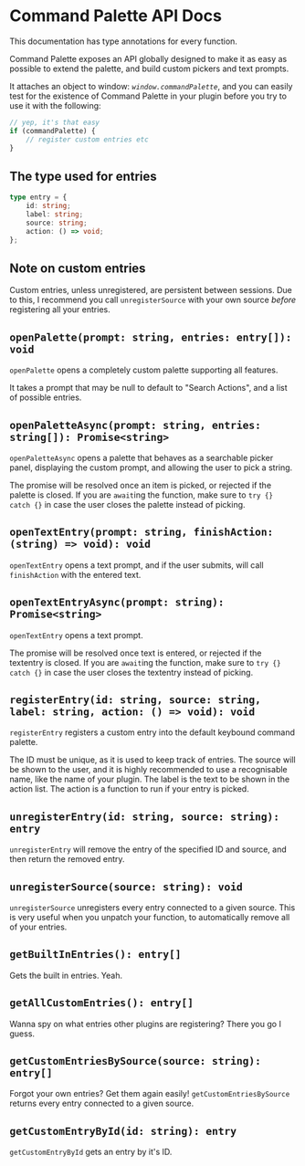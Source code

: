 # Command Palette API Docs

This documentation has type annotations for every function.

Command Palette exposes an API globally designed to make it as easy as possible to extend the palette,
and build custom pickers and text prompts.

It attaches an object to window: _`window.commandPalette`_,
and you can easily test for the existence of Command Palette in your plugin before you try to use it with the following:

```js
// yep, it's that easy
if (commandPalette) {
    // register custom entries etc
}
```

## The type used for entries

```ts
type entry = {
    id: string;
    label: string;
    source: string;
    action: () => void;
};
```

## Note on custom entries

Custom entries, unless unregistered, are persistent between sessions.
Due to this, I recommend you call `unregisterSource` with your own source _before_ registering all your entries.

## `openPalette(prompt: string, entries: entry[]): void`

`openPalette` opens a completely custom palette supporting all features.

It takes a prompt that may be null to default to "Search Actions", and a list of possible entries.

## `openPaletteAsync(prompt: string, entries: string[]): Promise<string>`

`openPaletteAsync` opens a palette that behaves as a searchable picker panel, displaying the custom prompt, and allowing the user to pick a string.

The promise will be resolved once an item is picked, or rejected if the palette is closed.
If you are `await`ing the function, make sure to `try {} catch {}` in case the user closes the palette instead of picking.

## `openTextEntry(prompt: string, finishAction: (string) => void): void`

`openTextEntry` opens a text prompt, and if the user submits, will call `finishAction` with the entered text.

## `openTextEntryAsync(prompt: string): Promise<string>`

`openTextEntry` opens a text prompt.

The promise will be resolved once text is entered, or rejected if the textentry is closed.
If you are `await`ing the function, make sure to `try {} catch {}` in case the user closes the textentry instead of picking.

## `registerEntry(id: string, source: string, label: string, action: () => void): void`

`registerEntry` registers a custom entry into the default keybound command palette.

The ID must be unique, as it is used to keep track of entries.
The source will be shown to the user,
and it is highly recommended to use a recognisable name, like the name of your plugin.
The label is the text to be shown in the action list.
The action is a function to run if your entry is picked.

## `unregisterEntry(id: string, source: string): entry`

`unregisterEntry` will remove the entry of the specified ID and source, and then return the removed entry.

## `unregisterSource(source: string): void`

`unregisterSource` unregisters every entry connected to a given source.
This is very useful when you unpatch your function, to automatically remove all of your entries.

## `getBuiltInEntries(): entry[]`

Gets the built in entries. Yeah.

## `getAllCustomEntries(): entry[]`

Wanna spy on what entries other plugins are registering? There you go I guess.

## `getCustomEntriesBySource(source: string): entry[]`

Forgot your own entries? Get them again easily!
`getCustomEntriesBySource` returns every entry connected to a given source.

## `getCustomEntryById(id: string): entry`

`getCustomEntryById` gets an entry by it's ID.

